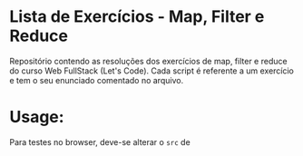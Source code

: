 # Lista de Exercícios - Map, Filter e Reduce
Repositório contendo as resoluções dos exercícios de map, filter e reduce do curso Web FullStack (Let's Code). Cada script é referente a um exercício e tem o seu enunciado comentado no arquivo.

# Usage:
Para testes no browser, deve-se alterar o <code>src</code> de <code><script></code> em ![index.html](index.html) conforme necessário.
